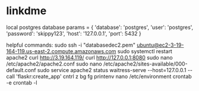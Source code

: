 # linkdme
 
local postgres database
params = {
            'database': 'postgres',
            'user': 'postgres',
            'password': 'skippy123',
            'host': '127.0.0.1',
            'port': 5432
            }

helpful commands:
sudo ssh -i "databasedec2.pem" ubuntu@ec2-3-19-164-119.us-east-2.compute.amazonaws.com
sudo systemctl restart apache2
curl http://3.19.164.119/
curl http://127.0.0.1:8080
sudo nano /etc/apache2/apache2.conf
sudo nano /etc/apache2/sites-available/000-default.conf
sudo service apache2 status
waitress-serve --host=127.0.0.1 --call 'flaskr:create_app'
cntrl z
bg
fg
printenv
nano /etc/environment
crontab -e
crontab -l